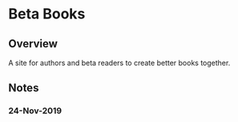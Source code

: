 # Beta Books

## Overview

A site for authors and beta readers to create better books together.

## Notes

### 24-Nov-2019


